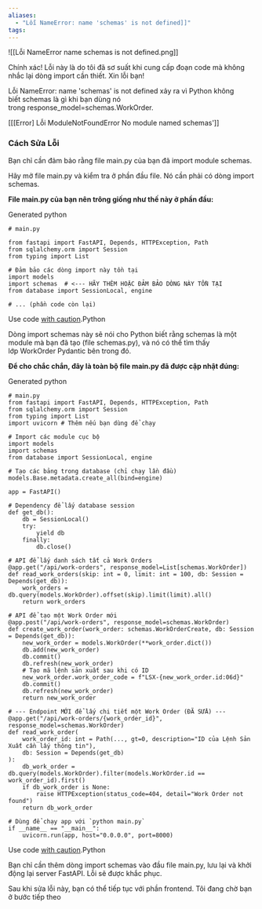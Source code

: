 ```yaml
---
aliases:
  - "Lỗi NameError: name 'schemas' is not defined]]"
tags:
---
```

![[Lỗi NameError name schemas is not defined.png]]

Chính xác! Lỗi này là do tôi đã sơ suất khi cung cấp đoạn code mà không nhắc lại dòng import cần thiết. Xin lỗi bạn!

Lỗi NameError: name 'schemas' is not defined xảy ra vì Python không biết schemas là gì khi bạn dùng nó trong response_model=schemas.WorkOrder.

[[[Error] Lỗi ModuleNotFoundError No module named schemas']]

### **Cách Sửa Lỗi**

Bạn chỉ cần đảm bảo rằng file main.py của bạn đã import module schemas.

Hãy mở file main.py và kiểm tra ở phần đầu file. Nó cần phải có dòng import schemas.

**File main.py của bạn nên trông giống như thế này ở phần đầu:**

Generated python

```
# main.py

from fastapi import FastAPI, Depends, HTTPException, Path
from sqlalchemy.orm import Session
from typing import List

# Đảm bảo các dòng import này tồn tại
import models
import schemas  # <--- HÃY THÊM HOẶC ĐẢM BẢO DÒNG NÀY TỒN TẠI
from database import SessionLocal, engine

# ... (phần code còn lại)
```

Use code [with caution](https://support.google.com/legal/answer/13505487).Python

Dòng import schemas này sẽ nói cho Python biết rằng schemas là một module mà bạn đã tạo (file schemas.py), và nó có thể tìm thấy lớp WorkOrder Pydantic bên trong đó.

**Để cho chắc chắn, đây là toàn bộ file main.py đã được cập nhật đúng:**

Generated python

```
# main.py
from fastapi import FastAPI, Depends, HTTPException, Path
from sqlalchemy.orm import Session
from typing import List
import uvicorn # Thêm nếu bạn dùng để chạy

# Import các module cục bộ
import models
import schemas
from database import SessionLocal, engine

# Tạo các bảng trong database (chỉ chạy lần đầu)
models.Base.metadata.create_all(bind=engine)

app = FastAPI()

# Dependency để lấy database session
def get_db():
    db = SessionLocal()
    try:
        yield db
    finally:
        db.close()

# API để lấy danh sách tất cả Work Orders
@app.get("/api/work-orders", response_model=List[schemas.WorkOrder])
def read_work_orders(skip: int = 0, limit: int = 100, db: Session = Depends(get_db)):
    work_orders = db.query(models.WorkOrder).offset(skip).limit(limit).all()
    return work_orders

# API để tạo một Work Order mới
@app.post("/api/work-orders", response_model=schemas.WorkOrder)
def create_work_order(work_order: schemas.WorkOrderCreate, db: Session = Depends(get_db)):
    new_work_order = models.WorkOrder(**work_order.dict())
    db.add(new_work_order)
    db.commit()
    db.refresh(new_work_order)
    # Tạo mã lệnh sản xuất sau khi có ID
    new_work_order.work_order_code = f"LSX-{new_work_order.id:06d}"
    db.commit()
    db.refresh(new_work_order)
    return new_work_order

# --- Endpoint MỚI để lấy chi tiết một Work Order (ĐÃ SỬA) ---
@app.get("/api/work-orders/{work_order_id}", response_model=schemas.WorkOrder)
def read_work_order(
    work_order_id: int = Path(..., gt=0, description="ID của Lệnh Sản Xuất cần lấy thông tin"), 
    db: Session = Depends(get_db)
):
    db_work_order = db.query(models.WorkOrder).filter(models.WorkOrder.id == work_order_id).first()
    if db_work_order is None:
        raise HTTPException(status_code=404, detail="Work Order not found")
    return db_work_order

# Dùng để chạy app với `python main.py`
if __name__ == "__main__":
    uvicorn.run(app, host="0.0.0.0", port=8000)
```

Use code [with caution](https://support.google.com/legal/answer/13505487).Python

Bạn chỉ cần thêm dòng import schemas vào đầu file main.py, lưu lại và khởi động lại server FastAPI. Lỗi sẽ được khắc phục.

Sau khi sửa lỗi này, bạn có thể tiếp tục với phần frontend. Tôi đang chờ bạn ở bước tiếp theo